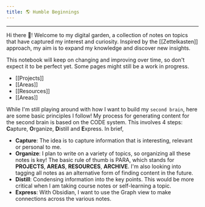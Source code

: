 ```yaml
---
title: 🌎 Humble Beginnings
---
```

****
Hi there 👋! Welcome to my digital garden, a collection of notes on topics that have captured my interest and curiosity. Inspired by the [[Zettelkasten]] approach, my aim is to expand my knowledge and discover new insights.

This notebook will keep on changing and improving over time, so don't expect it to be perfect yet. Some pages might still be a work in progress.

- [[Projects]]
- [[Areas]]
- [[Resources]]
- [[Areas]]

While I'm still playing around with how I want to build my `second brain`, here are some basic principles I follow! My process for generating content for the second brain is based on the CODE system. This involves 4 steps: **C**apture, **O**rganize, **D**istill and **E**xpress. In brief,

- **Capture**: The idea is to capture information that is interesting, relevant or personal to me.
- **Organize**: I plan to write on a variety of topics, so organizing all these notes is key! The basic rule of thumb is PARA, which stands for **PROJECTS**, **AREAS**, **RESOURCES**, **ARCHIVE**. I'm also looking into tagging all notes as an alternative form of finding content in the future.
- **Distill**: Condensing information into the key points. This would be more critical when I am taking course notes or self-learning a topic.
- **Express**: With Obsidian, I want to use the Graph view to make connections across the various notes.

